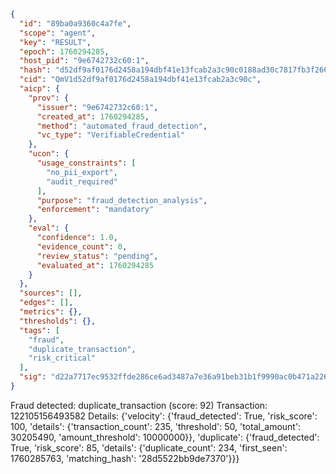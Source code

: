 ```json
{
  "id": "89ba0a9360c4a7fe",
  "scope": "agent",
  "key": "RESULT",
  "epoch": 1760294285,
  "host_pid": "9e6742732c60:1",
  "hash": "d52df9af0176d2458a194dbf41e13fcab2a3c90c0188ad30c7817fb3f266678f",
  "cid": "QmV1d52df9af0176d2458a194dbf41e13fcab2a3c90c",
  "aicp": {
    "prov": {
      "issuer": "9e6742732c60:1",
      "created_at": 1760294285,
      "method": "automated_fraud_detection",
      "vc_type": "VerifiableCredential"
    },
    "ucon": {
      "usage_constraints": [
        "no_pii_export",
        "audit_required"
      ],
      "purpose": "fraud_detection_analysis",
      "enforcement": "mandatory"
    },
    "eval": {
      "confidence": 1.0,
      "evidence_count": 0,
      "review_status": "pending",
      "evaluated_at": 1760294285
    }
  },
  "sources": [],
  "edges": [],
  "metrics": {},
  "thresholds": {},
  "tags": [
    "fraud",
    "duplicate_transaction",
    "risk_critical"
  ],
  "sig": "d22a7717ec9532ffde286ce6ad3487a7e36a91beb31b1f9990ac0b471a226d88"
}
```

Fraud detected: duplicate_transaction (score: 92)
Transaction: 122105156493582
Details: {'velocity': {'fraud_detected': True, 'risk_score': 100, 'details': {'transaction_count': 235, 'threshold': 50, 'total_amount': 30205490, 'amount_threshold': 10000000}}, 'duplicate': {'fraud_detected': True, 'risk_score': 85, 'details': {'duplicate_count': 234, 'first_seen': 1760285763, 'matching_hash': '28d5522bb9de7370'}}}